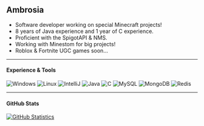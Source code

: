 ## Ambrosia
- Software developer working on special Minecraft projects!
- 8 years of Java experience and 1 year of C experience.
- Proficient with the SpigotAPI & NMS.
- Working with Minestom for big projects!
- Roblox & Fortnite UGC games soon...<br />

---

#### Experience & Tools
![Windows](https://img.shields.io/badge/OS-Windows-informational?style=flat&logo=windows&logoColor=white&color=81b0c6)
![Linux](https://img.shields.io/badge/OS-Linux-informational?style=flat&logo=linux&logoColor=white&color=81b0c6)
![IntelliJ](https://img.shields.io/badge/IDE-IntelliJ-informational?style=flat&logo=intellij-idea&logoColor=white&color=81b0c6)
![Java](https://img.shields.io/badge/Code-Java-informational?style=flat&logo=java&logoColor=white&color=81b0c6)
![C](https://img.shields.io/badge/Code-C-informational?style=flat&logo=c&logoColor=white&color=81b0c6)
![MySQL](https://img.shields.io/badge/Tools-MySQL-informational?style=flat&logo=mysql&logoColor=white&color=81b0c6)
![MongoDB](https://img.shields.io/badge/Tools-MongoDB-informational?style=flat&logo=mongodb&logoColor=white&color=81b0c6)
![Redis](https://img.shields.io/badge/Tools-Redis-informational?style=flat&logo=redis&logoColor=white&color=81b0c6)
<br />

---

#### GitHub Stats
[![GitHub Statistics](https://github-readme-stats.vercel.app/api?username=tatteaid&show_icons=true&theme=vue-dark)](https://github.com/tatteaid)
